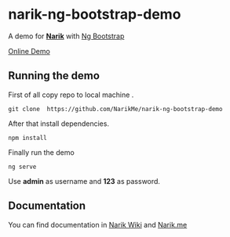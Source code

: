 # narik-ng-bootstrap-demo

A demo for [**Narik**](http://narik.me "Narik Angular Framework") with [Ng Bootstrap](https://ng-bootstrap.github.io)


[Online Demo](http://narik.me/demo/app-ng-bootstrap)

## Running the demo

First of all copy repo to local machine .

```shell
git clone  https://github.com/NarikMe/narik-ng-bootstrap-demo
```

After  that install dependencies.

```shell
npm install
```

Finally run the demo

```shell
ng serve
```

Use **admin** as username and **123** as password.

## Documentation

You can find documentation in  [Narik Wiki](https://github.com/NarikMe/narik-angular/wiki)
and [Narik.me](http://narik.me)
